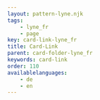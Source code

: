```yaml
---
layout: pattern-lyne.njk
tags: 
    - lyne_fr
    - page
key: card-link-lyne_fr
title: Card-Link
parent: card-folder-lyne_fr
keywords: card-link
order: 110
availablelanguages: 
    - de
    - en
---
```

